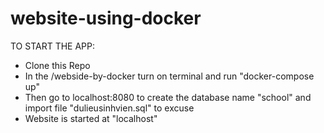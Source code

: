 # website-using-docker

TO START THE APP:
  - Clone this Repo
  - In the /webside-by-docker turn on terminal and run "docker-compose up" 
  - Then go to localhost:8080 to create the database name "school" and import file "dulieusinhvien.sql" to excuse
  - Website is started at "localhost"

